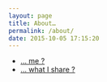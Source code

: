 ```yaml
---
layout: page
title: About…
permalink: /about/
date: 2015-10-05 17:15:20
---
```


* [… me ?](/en/about/me/)
* [… what I share ?](/en/about/sharing/)
